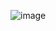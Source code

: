 ![image](http://img.linux.net.cn/data/attachment/album/201503/02/094909mvri0idqhdsud4df.png.large.jpg)
